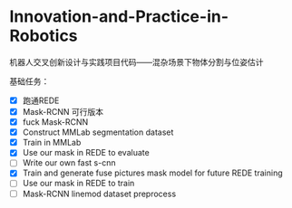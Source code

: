 # Innovation-and-Practice-in-Robotics
机器人交叉创新设计与实践项目代码——混杂场景下物体分割与位姿估计



基础任务：

- [x] 跑通REDE
- [x] Mask-RCNN 可行版本
- [x] fuck Mask-RCNN
- [x] Construct MMLab segmentation dataset
- [x] Train in MMLab
- [x] Use our mask in REDE to evaluate
- [ ] Write our own fast s-cnn
- [x] Train and generate fuse pictures mask model for future REDE training
- [ ] Use our mask in REDE to train
- [ ] Mask-RCNN linemod dataset preprocess
